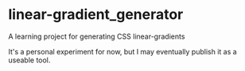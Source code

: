 # linear-gradient_generator
A learning project for generating CSS linear-gradients

It's a personal experiment for now, but I may eventually publish it as a useable tool. 
